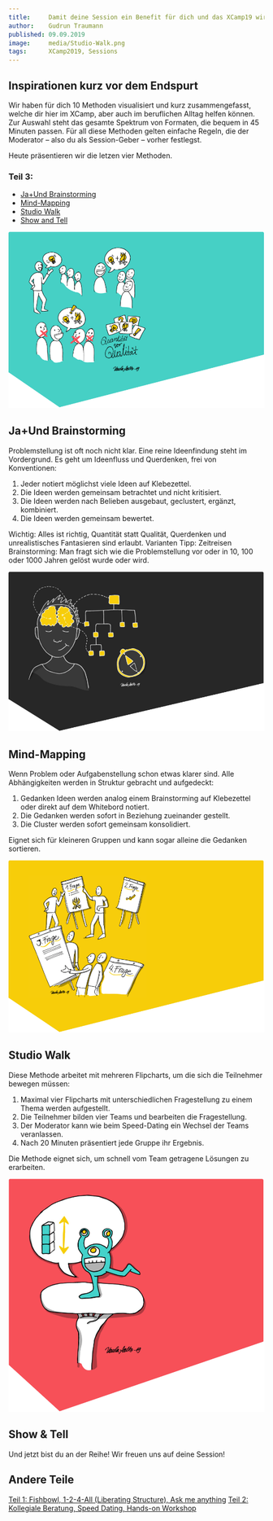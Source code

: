 ```yaml
---
title:     Damit deine Session ein Benefit für dich und das XCamp19 wird (Teil 3)
author:    Gudrun Traumann
published: 09.09.2019
image:     media/Studio-Walk.png
tags:      XCamp2019, Sessions
---
```


## Inspirationen kurz vor dem Endspurt
Wir haben für dich 10 Methoden visualisiert und kurz zusammengefasst, welche dir hier im XCamp, aber auch im beruflichen Alltag helfen können. Zur Auswahl steht das gesamte Spektrum von Formaten, die bequem in 45 Minuten passen. Für all diese Methoden gelten einfache Regeln, die der Moderator – also du als Session-Geber – vorher festlegst.

Heute präsentieren wir die letzen vier Methoden.

<!--snip-->

### Teil 3:

- [Ja+Und Brainstorming](#ja-und-brainstorming)
- [Mind-Mapping](#mind-mapping)
- [Studio Walk](#studio-walk)
- [Show and Tell](#show-and-tell)


<a name="ja-und-brainstorming"></a>
![Ja+Und Brainstorming](media/Ja-Und-Brainstorming.png)

## Ja+Und Brainstorming
Problemstellung ist oft noch nicht klar. Eine reine Ideenfindung steht im Vordergrund. Es geht um Ideenfluss und Querdenken, frei von Konventionen:

1. Jeder notiert möglichst viele Ideen auf Klebezettel.
1. Die Ideen werden gemeinsam betrachtet und nicht kritisiert.
1. Die Ideen werden nach Belieben ausgebaut, geclustert, ergänzt, kombiniert.
1. Die Ideen werden gemeinsam bewertet.

Wichtig: Alles ist richtig, Quantität statt Qualität, Querdenken und unrealistisches Fantasieren sind erlaubt. Varianten Tipp: Zeitreisen Brainstorming: Man fragt sich wie die Problemstellung vor oder in 10, 100 oder 1000 Jahren gelöst wurde oder wird.


<a name="mind-mapping"></a>
![Mind-Mapping](media/Mind-Mapping.png)

## Mind-Mapping
Wenn Problem oder Aufgabenstellung schon etwas klarer sind. Alle Abhängigkeiten werden in Struktur gebracht und aufgedeckt:

1. Gedanken Ideen werden analog einem Brainstorming auf Klebezettel oder direkt auf dem Whitebord notiert.
1. Die Gedanken werden sofort in Beziehung zueinander gestellt.
1. Die Cluster werden sofort gemeinsam konsolidiert.

Eignet sich für kleineren Gruppen und kann sogar alleine die Gedanken sortieren.


<a name="studio-walk"></a>
![Studio Walk](media/Studio-Walk.png)

## Studio Walk
Diese Methode arbeitet mit mehreren Flipcharts, um die sich die Teilnehmer bewegen müssen:

1. Maximal vier Flipcharts mit unterschiedlichen Fragestellung zu einem Thema werden aufgestellt.
1. Die Teilnehmer bilden vier Teams und bearbeiten die Fragestellung.
1. Der Moderator kann wie beim Speed-Dating ein Wechsel der Teams veranlassen.
1. Nach 20 Minuten präsentiert jede Gruppe ihr Ergebnis.

Die Methode eignet sich, um schnell vom Team getragene Lösungen zu erarbeiten.


<a name="show-and-tell"></a>
![Show & Tell](media/Show-and-Tell.png)

## Show & Tell

Und jetzt bist du an der Reihe! Wir freuen uns auf deine Session!

## Andere Teile

[Teil 1: Fishbowl, 1-2-4-All (Liberating Structure), Ask me anything](blog/2019-09-09-damit-deine-session-ein-benefit-fuer-dich-und-das-xcamp19-wird-2)
[Teil 2: Kollegiale Beratung, Speed Dating, Hands-on Workshop](blog/2019-09-09-damit-deine-session-ein-benefit-fuer-dich-und-das-xcamp19-wird-2-2)

